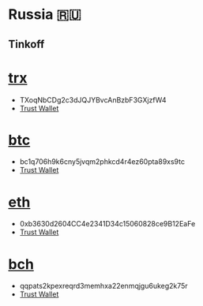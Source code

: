 [tinkoff]: https://www.tinkoff.ru/cf/5E5nOpqUFcF

[trx]: https://github.com/Ddarkbooked/crypto/blob/main/icons/trx.png "Tron (TRX)"
[trx-tw]: https://link.trustwallet.com/send?address=TXoqNbCDg2c3dJQJYBvcAnBzbF3GXjzfW4&asset=c195

[btc]: https://github.com/Ddarkbooked/crypto/blob/main/icons/btc.png "Bitcoin (BTC)"
[btc-tw]: https://link.trustwallet.com/send?address=bc1q706h9k6cny5jvqm2phkcd4r4ez60pta89xs9tc&asset=c0

[eth]: https://github.com/Ddarkbooked/crypto/blob/main/icons/eth.png "Etherium (ETH)"
[eth-tw]: https://link.trustwallet.com/send?address=0xb3630d2604CC4e2341D34c15060828ce9B12EaFe&asset=c60

[bch]: https://github.com/Ddarkbooked/crypto/blob/main/icons/bch.png "Bitcoin Cash (BCH)"
[bch-tw]: https://link.trustwallet.com/send?address=qqpats2kpexreqrd3memhxa22enmqjgu6ukeg2k75r&asset=c145

# Russia 🇷🇺
## Tinkoff

# [trx]
* TXoqNbCDg2c3dJQJYBvcAnBzbF3GXjzfW4
* [Trust Wallet][trx-tw]

# [btc] 
* bc1q706h9k6cny5jvqm2phkcd4r4ez60pta89xs9tc
* [Trust Wallet][btc-tw]

# [eth]
* 0xb3630d2604CC4e2341D34c15060828ce9B12EaFe
* [Trust Wallet][eth-tw]

# [bch]
* qqpats2kpexreqrd3memhxa22enmqjgu6ukeg2k75r
* [Trust Wallet][bch-tw]


